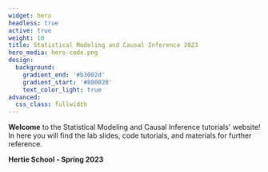 ```yaml
---
widget: hero
headless: true
active: true
weight: 10
title: Statistical Modeling and Causal Inference 2023
hero_media: hero-code.png
design:
  background:
    gradient_end: '#b3002d'
    gradient_start: '#800020'
    text_color_light: true
advanced:
  css_class: fullwidth
---
```


**Welcome** to the Statistical Modeling and Causal Inference tutorials' website! In here you will find the lab slides, code tutorials, and materials for further reference.

**Hertie School - Spring 2023**

